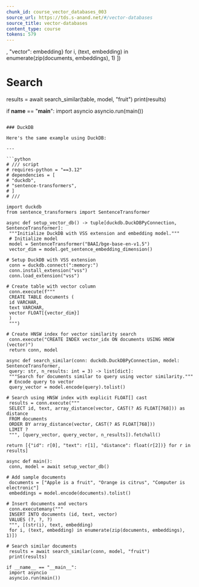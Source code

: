 ```yaml
---
chunk_id: course_vector_databases_003
source_url: https://tds.s-anand.net/#/vector-databases
source_title: vector-databases
content_type: course
tokens: 579
---
```


, "vector": embedding}
 for i, (text, embedding) in enumerate(zip(documents, embeddings), 1)
 ])

# Search
 results = await search_similar(table, model, "fruit")
 print(results)

if __name__ == "__main__":
 import asyncio
 asyncio.run(main())
```

### DuckDB

Here's the same example using DuckDB:

---

```python
# /// script
# requires-python = "==3.12"
# dependencies = [
# "duckdb",
# "sentence-transformers",
# ]
# ///

import duckdb
from sentence_transformers import SentenceTransformer

async def setup_vector_db() -> tuple[duckdb.DuckDBPyConnection, SentenceTransformer]:
 """Initialize DuckDB with VSS extension and embedding model."""
 # Initialize model
 model = SentenceTransformer("BAAI/bge-base-en-v1.5")
 vector_dim = model.get_sentence_embedding_dimension()

# Setup DuckDB with VSS extension
 conn = duckdb.connect(":memory:")
 conn.install_extension("vss")
 conn.load_extension("vss")

# Create table with vector column
 conn.execute(f"""
 CREATE TABLE documents (
 id VARCHAR,
 text VARCHAR,
 vector FLOAT[{vector_dim}]
 )
 """)

# Create HNSW index for vector similarity search
 conn.execute("CREATE INDEX vector_idx ON documents USING HNSW (vector)")
 return conn, model

async def search_similar(conn: duckdb.DuckDBPyConnection, model: SentenceTransformer,
 query: str, n_results: int = 3) -> list[dict]:
 """Search for documents similar to query using vector similarity."""
 # Encode query to vector
 query_vector = model.encode(query).tolist()

# Search using HNSW index with explicit FLOAT[] cast
 results = conn.execute("""
 SELECT id, text, array_distance(vector, CAST(? AS FLOAT[768])) as distance
 FROM documents
 ORDER BY array_distance(vector, CAST(? AS FLOAT[768]))
 LIMIT ?
 """, [query_vector, query_vector, n_results]).fetchall()

return [{"id": r[0], "text": r[1], "distance": float(r[2])} for r in results]

async def main():
 conn, model = await setup_vector_db()

# Add sample documents
 documents = ["Apple is a fruit", "Orange is citrus", "Computer is electronic"]
 embeddings = model.encode(documents).tolist()

# Insert documents and vectors
 conn.executemany("""
 INSERT INTO documents (id, text, vector)
 VALUES (?, ?, ?)
 """, [(str(i), text, embedding)
 for i, (text, embedding) in enumerate(zip(documents, embeddings), 1)])

# Search similar documents
 results = await search_similar(conn, model, "fruit")
 print(results)

if __name__ == "__main__":
 import asyncio
 asyncio.run(main())
```
